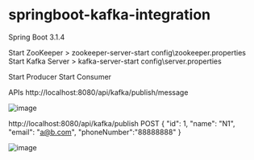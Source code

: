 # springboot-kafka-integration
Spring Boot 3.1.4


Start ZooKeeper > zookeeper-server-start config\zookeeper.properties
Start Kafka Server > kafka-server-start config\server.properties

Start Producer 
Start Consumer

APIs
http://localhost:8080/api/kafka/publish/message

![image](https://github.com/srss-pocs/springboot-kafka-integration/assets/145287517/744de953-90c4-4679-a997-fdbc2ae7711d)



http://localhost:8080/api/kafka/publish
POST
{
    "id": 1,
    "name": "N1",
    "email": "a@b.com",
    "phoneNumber":"88888888"
}


![image](https://github.com/srss-pocs/springboot-kafka-integration/assets/145287517/61fd4ab2-bfa1-4e67-bd76-02c0921094fc)

